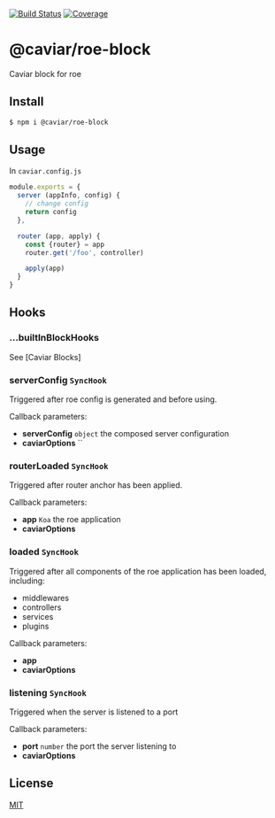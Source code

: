 [![Build Status](https://travis-ci.org/caviarjs/roe-block.svg?branch=master)](https://travis-ci.org/caviarjs/roe-block)
[![Coverage](https://codecov.io/gh/caviarjs/roe-block/branch/master/graph/badge.svg)](https://codecov.io/gh/caviarjs/roe-block)
<!-- optional appveyor tst
[![Windows Build Status](https://ci.appveyor.com/api/projects/status/github/caviarjs/roe-block?branch=master&svg=true)](https://ci.appveyor.com/project/caviarjs/roe-block)
-->
<!-- optional npm version
[![NPM version](https://badge.fury.io/js/@caviar/roe-block.svg)](http://badge.fury.io/js/@caviar/roe-block)
-->
<!-- optional npm downloads
[![npm module downloads per month](http://img.shields.io/npm/dm/@caviar/roe-block.svg)](https://www.npmjs.org/package/@caviar/roe-block)
-->
<!-- optional dependency status
[![Dependency Status](https://david-dm.org/caviarjs/roe-block.svg)](https://david-dm.org/caviarjs/roe-block)
-->

# @caviar/roe-block

Caviar block for roe

## Install

```sh
$ npm i @caviar/roe-block
```

## Usage

In `caviar.config.js`

```js
module.exports = {
  server (appInfo, config) {
    // change config
    return config
  },

  router (app, apply) {
    const {router} = app
    router.get('/foo', controller)

    apply(app)
  }
}
```

## Hooks

### ...builtInBlockHooks

See [Caviar Blocks]

### serverConfig `SyncHook`

Triggered after roe config is generated and before using.

Callback parameters:

- **serverConfig** `object` the composed server configuration
- **caviarOptions** ``

### routerLoaded `SyncHook`

Triggered after router anchor has been applied.

Callback parameters:

- **app** `Koa` the roe application
- **caviarOptions**

### loaded `SyncHook`

Triggered after all components of the roe application has been loaded, including:

- middlewares
- controllers
- services
- plugins

Callback parameters:

- **app**
- **caviarOptions**

### listening `SyncHook`

Triggered when the server is listened to a port

Callback parameters:

- **port** `number` the port the server listening to
- **caviarOptions**

## License

[MIT](LICENSE)
